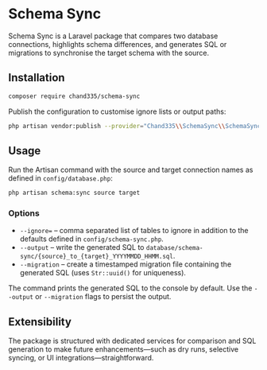 # Schema Sync

Schema Sync is a Laravel package that compares two database connections, highlights schema differences, and generates SQL or migrations to synchronise the target schema with the source.

## Installation

```bash
composer require chand335/schema-sync
```

Publish the configuration to customise ignore lists or output paths:

```bash
php artisan vendor:publish --provider="Chand335\\SchemaSync\\SchemaSyncServiceProvider" --tag="config"
```

## Usage

Run the Artisan command with the source and target connection names as defined in `config/database.php`:

```bash
php artisan schema:sync source target
```

### Options

- `--ignore=` – comma separated list of tables to ignore in addition to the defaults defined in `config/schema-sync.php`.
- `--output` – write the generated SQL to `database/schema-sync/{source}_to_{target}_YYYYMMDD_HHMM.sql`.
- `--migration` – create a timestamped migration file containing the generated SQL (uses `Str::uuid()` for uniqueness).

The command prints the generated SQL to the console by default. Use the `--output` or `--migration` flags to persist the output.

## Extensibility

The package is structured with dedicated services for comparison and SQL generation to make future enhancements—such as dry runs, selective syncing, or UI integrations—straightforward.
